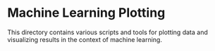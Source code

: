 # Machine Learning Plotting

This directory contains various scripts and tools for plotting data and visualizing results in the context of machine learning.
